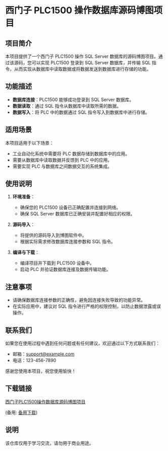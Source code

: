 # 西门子 PLC1500 操作数据库源码博图项目

## 项目简介

本项目提供了一个西门子 PLC1500 操作 SQL Server 数据库的源码博图项目。通过该源码，您可以实现 PLC1500 登录到 SQL Server 数据库，并传输 SQL 指令，从而实现从数据库中读取数据或将数据发送到数据库进行存储的功能。

## 功能描述

- **数据库连接**：PLC1500 能够成功登录到 SQL Server 数据库。
- **数据读取**：通过 SQL 指令从数据库中读取所需的数据。
- **数据写入**：将 PLC 中的数据通过 SQL 指令写入到数据库中进行存储。

## 适用场景

本项目适用于以下场景：

- 工业自动化系统中需要将 PLC 数据存储到数据库中的应用。
- 需要从数据库中读取数据并反馈到 PLC 中的应用。
- 需要实现 PLC 与数据库之间数据交互的系统集成。

## 使用说明

1. **环境准备**：
   - 确保您的 PLC1500 设备已正确配置并连接到网络。
   - 确保 SQL Server 数据库已正确安装并配置好相应的权限。

2. **源码导入**：
   - 将提供的源码导入到博图软件中。
   - 根据实际需求修改数据库连接参数和 SQL 指令。

3. **编译与下载**：
   - 编译项目并下载到 PLC1500 设备中。
   - 启动 PLC 并验证数据库连接及数据传输功能。

## 注意事项

- 请确保数据库连接参数的正确性，避免因连接失败导致的功能异常。
- 在实际应用中，建议对 SQL 指令进行严格的权限控制，以防止数据泄露或误操作。

## 联系我们

如果您在使用过程中遇到任何问题或有任何建议，欢迎通过以下方式联系我们：

- 邮箱：support@example.com
- 电话：123-456-7890

感谢您使用本项目，祝您使用愉快！

## 下载链接
[西门子PLC1500操作数据库源码博图项目]() 

(备用: [备用下载](https://pan.baidu.com/s/10hSzsXYKNuYK7EMofbTndQ?pwd=1234))

## 说明

该仓库仅用于学习交流，请勿用于商业用途。
